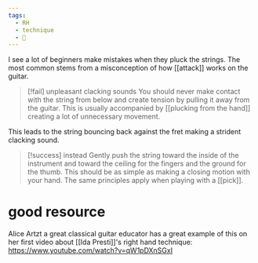 ```yaml
---
tags:
  - RH
  - technique
  - 🌲
---
```

I see a lot of beginners make mistakes when they pluck the strings. The most common stems from a misconception of how [[attack]] works on the guitar. 

> [!fail] unpleasant clacking sounds
>  You should never make contact with the string from below and create tension by pulling it away from the guitar. This is usually accompanied by [[plucking from the hand]] creating a lot of unnecessary movement. 

This leads to the string bouncing back against the fret making a strident clacking sound. 


> [!success] instead
> Gently push the string toward the inside of the instrument and toward the ceiling for the fingers and the ground for the thumb. This should be as simple as making a closing motion with your hand. The same principles apply when playing with a [[pick]].

# good resource
Alice Artzt a great classical guitar educator has a great example of this on her first video about [[Ida Presti]]'s right hand technique: https://www.youtube.com/watch?v=qW1pDXnSGxI


